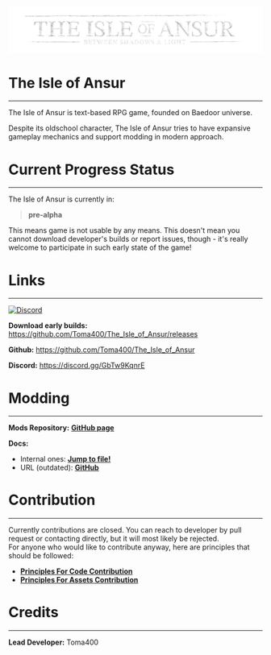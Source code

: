 ![](themes/ansur/assets/ioa_logo.png)

# The Isle of Ansur

---

The Isle of Ansur is text-based RPG game, founded on Baedoor universe.

Despite its oldschool character, The Isle of Ansur tries to have expansive gameplay 
mechanics and support modding in modern approach.

# Current Progress Status

---

The Isle of Ansur is currently in:

> **pre-alpha** 

This means game is not usable by any means. This doesn't mean you cannot download
developer's builds or report issues, though - it's really welcome to participate in
such early state of the game!

# Links

---

[![Discord](https://img.shields.io/badge/Discord-Join%20our%20server!-7289da.svg?longCache=true&style=for-the-badge)](https://discord.gg/GbTw9KqnrE)

**Download early builds:** https://github.com/Toma400/The_Isle_of_Ansur/releases

**Github:** https://github.com/Toma400/The_Isle_of_Ansur

**Discord:** https://discord.gg/GbTw9KqnrE

# Modding

---

**Mods Repository:** [**GitHub page**](https://github.com/Toma400/Isle_of_Ansur_Mods_Repository/blob/library/Modlist.md)

**Docs:**
- Internal ones: [**Jump to file!**](modding_guide.pdf)
- URL (outdated): [**GitHub**](https://github.com/Toma400/The_Isle_of_Ansur/wiki/Main-Mod-Types)

# Contribution

---

Currently contributions are closed. You can reach to developer by pull request or contacting
directly, but it will most likely be rejected.  
For anyone who would like to contribute anyway, here are principles that should be followed:

- **[Principles For Code Contribution](https://github.com/Toma400/The_Isle_of_Ansur/wiki/Code-Contribution-Principles)**  
- **[Principles For Assets Contribution](https://github.com/Toma400/The_Isle_of_Ansur/wiki/Assets-Contribution-Principles)**

# Credits

---

**Lead Developer:** Toma400